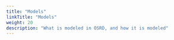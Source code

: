 ```yaml
---
title: "Models"
linkTitle: "Models"
weight: 20
description: "What is modeled in OSRD, and how it is modeled"
---
```


